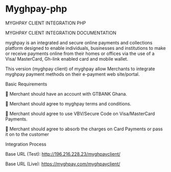 # Myghpay-php
MYGHPAY CLIENT INTEGRATION PHP


MYGHPAY CLIENT INTEGRATION DOCUMENTATION

myghpay is an integrated and secure online payments and collections platform
designed to enable individuals, businesses and institutions to make or receive
payments online from their homes or offices via the use of a Visa/ MasterCard, Gh-link
enabled card and mobile wallet.

This version (myghpay client) of myghpay allow Merchants to integrate myghpay
payment methods on their e-payment web site/portal.

Basic Requirements

 Merchant should have an account with GTBANK Ghana.

 Merchant should agree to myghpay terms and conditions.

 Merchant should agree to use VBV/Secure Code on Visa/MasterCard Payments.

 Merchant should agree to absorb the charges on Card Payments or pass it on to
the customer


Integration Process

Base URL (Test): http://196.216.228.23/myghpayclient/

Base URL (Live): https://myghpay.com/myghpayclient/


